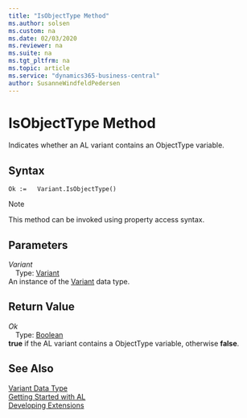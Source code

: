 ```yaml
---
title: "IsObjectType Method"
ms.author: solsen
ms.custom: na
ms.date: 02/03/2020
ms.reviewer: na
ms.suite: na
ms.tgt_pltfrm: na
ms.topic: article
ms.service: "dynamics365-business-central"
author: SusanneWindfeldPedersen
---
```

[//]: # (START>DO_NOT_EDIT)
[//]: # (IMPORTANT:Do not edit any of the content between here and the END>DO_NOT_EDIT.)
[//]: # (Any modifications should be made in the .xml files in the ModernDev repo.)
# IsObjectType Method
Indicates whether an AL variant contains an ObjectType variable.


## Syntax
```
Ok :=   Variant.IsObjectType()
```
> [!NOTE]  
> This method can be invoked using property access syntax.  

## Parameters
*Variant*  
&emsp;Type: [Variant](variant-data-type.md)  
An instance of the [Variant](variant-data-type.md) data type.  

## Return Value
*Ok*  
&emsp;Type: [Boolean](../boolean/boolean-data-type.md)  
**true** if the AL variant contains a ObjectType variable, otherwise **false**.  


[//]: # (IMPORTANT: END>DO_NOT_EDIT)
## See Also
[Variant Data Type](variant-data-type.md)  
[Getting Started with AL](../../devenv-get-started.md)  
[Developing Extensions](../../devenv-dev-overview.md)